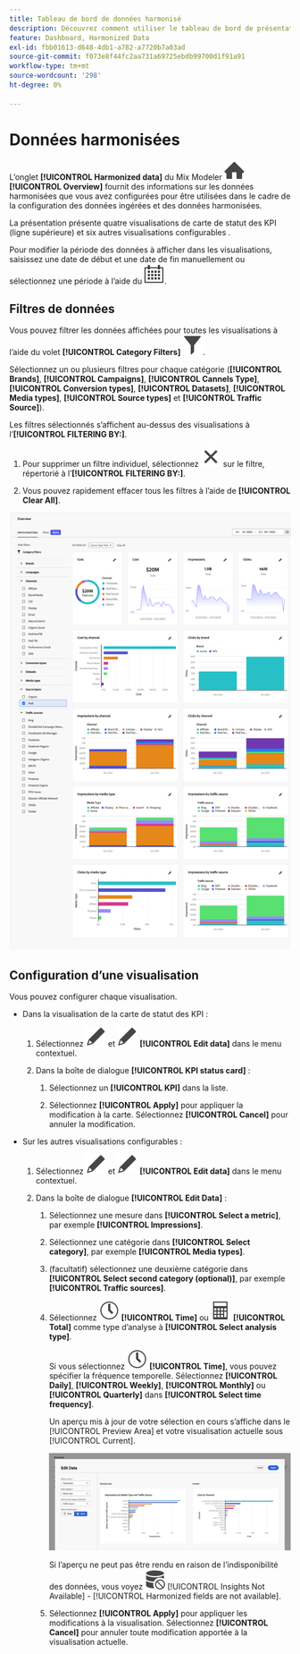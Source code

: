 ```yaml
---
title: Tableau de bord de données harmonisé
description: Découvrez comment utiliser le tableau de bord de présentation des données harmonisées dans Mix Modeler.
feature: Dashboard, Harmonized Data
exl-id: fbb01613-d648-4db1-a782-a7720b7a03ad
source-git-commit: f073e8f44fc2aa731a69725ebdb99700d1f91a91
workflow-type: tm+mt
source-wordcount: '298'
ht-degree: 0%

---
```


# Données harmonisées

L’onglet **[!UICONTROL Harmonized data]** du Mix Modeler ![Accueil](/help/assets/icons/Home.svg) **[!UICONTROL Overview]** fournit des informations sur les données harmonisées que vous avez configurées pour être utilisées dans le cadre de la configuration des données ingérées et des données harmonisées.

La présentation présente quatre visualisations de carte de statut des KPI (ligne supérieure) et six autres visualisations configurables .

Pour modifier la période des données à afficher dans les visualisations, saisissez une date de début et une date de fin manuellement ou sélectionnez une période à l’aide du ![Calendrier](/help/assets/icons/Calendar.svg).

## Filtres de données

Vous pouvez filtrer les données affichées pour toutes les visualisations à l’aide du volet **[!UICONTROL Category Filters]** ![Filtrer](/help/assets/icons/Filter.svg).

Sélectionnez un ou plusieurs filtres pour chaque catégorie (**[!UICONTROL Brands]**, **[!UICONTROL Campaigns]**, **[!UICONTROL Cannels Type]**, **[!UICONTROL Conversion types]**, **[!UICONTROL Datasets]**, **[!UICONTROL Media types]**, **[!UICONTROL Source types]** et **[!UICONTROL Traffic Source]**).

Les filtres sélectionnés s’affichent au-dessus des visualisations à l’**[!UICONTROL FILTERING BY:]**.

1. Pour supprimer un filtre individuel, sélectionnez ![Fermer](/help/assets/icons/Close.svg) sur le filtre, répertorié à l’**[!UICONTROL FILTERING BY:]**.

1. Vous pouvez rapidement effacer tous les filtres à l’aide de **[!UICONTROL Clear All]**.

![Présentation harmonisée des données](/help/assets/harmonized-data-overview.png)


## Configuration d’une visualisation

Vous pouvez configurer chaque visualisation.

* Dans la visualisation de la carte de statut des KPI :

   1. Sélectionnez ![Modifier](/help/assets/icons/Edit.svg) et ![Modifier](/help/assets/icons/Edit.svg) **[!UICONTROL Edit data]** dans le menu contextuel.

   1. Dans la boîte de dialogue **[!UICONTROL KPI status card]** :

      1. Sélectionnez un **[!UICONTROL KPI]** dans la liste.

      1. Sélectionnez **[!UICONTROL Apply]** pour appliquer la modification à la carte. Sélectionnez **[!UICONTROL Cancel]** pour annuler la modification.

* Sur les autres visualisations configurables :

   1. Sélectionnez ![Modifier](/help/assets/icons/Edit.svg) et ![Modifier](/help/assets/icons/Edit.svg) **[!UICONTROL Edit data]** dans le menu contextuel.

   1. Dans la boîte de dialogue **[!UICONTROL Edit Data]** :

      1. Sélectionnez une mesure dans **[!UICONTROL Select a metric]**, par exemple **[!UICONTROL Impressions]**.
      1. Sélectionnez une catégorie dans **[!UICONTROL Select category]**, par exemple **[!UICONTROL Media types]**.
      1. (facultatif) sélectionnez une deuxième catégorie dans **[!UICONTROL Select second category (optional)]**, par exemple **[!UICONTROL Traffic sources]**.
      1. Sélectionnez ![Horloge](/help/assets/icons/Clock.svg) **[!UICONTROL Time]** ou ![Calculateur](/help/assets/icons/Calculator.svg) **[!UICONTROL Total]** comme type d’analyse à **[!UICONTROL Select analysis type]**.

         Si vous sélectionnez ![Horloge](/help/assets/icons/Clock.svg) **[!UICONTROL Time]**, vous pouvez spécifier la fréquence temporelle. Sélectionnez **[!UICONTROL Daily]**, **[!UICONTROL Weekly]**, **[!UICONTROL Monthly]** ou **[!UICONTROL Quarterly]** dans **[!UICONTROL Select time frequency]**.

         Un aperçu mis à jour de votre sélection en cours s’affiche dans le [!UICONTROL Preview Area] et votre visualisation actuelle sous [!UICONTROL Current].

         ![Modifier le widget de données harmonisées](/help/assets/edit-harmonized-data-widget.png)

         Si l’aperçu ne peut pas être rendu en raison de l’indisponibilité des données, vous voyez ![Erreur de données](/help/assets/icons/DataUnavailable.svg) [!UICONTROL Insights Not Available] - [!UICONTROL Harmonized fields are not available].

      1. Sélectionnez **[!UICONTROL Apply]** pour appliquer les modifications à la visualisation. Sélectionnez **[!UICONTROL Cancel]** pour annuler toute modification apportée à la visualisation actuelle.
